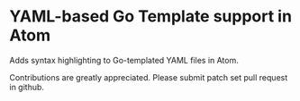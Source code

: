 # YAML-based Go Template support in Atom

Adds syntax highlighting to Go-templated YAML files in Atom.

Contributions are greatly appreciated.  Please submit patch set pull request
in github.
